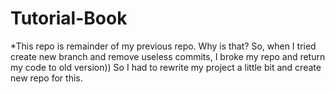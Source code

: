 # Tutorial-Book

*This repo is remainder of my previous repo. Why is that? So, when I tried create new branch and remove useless commits, I broke my repo and return my code to old version)) So I had to rewrite my project a little bit and create new repo for this.
